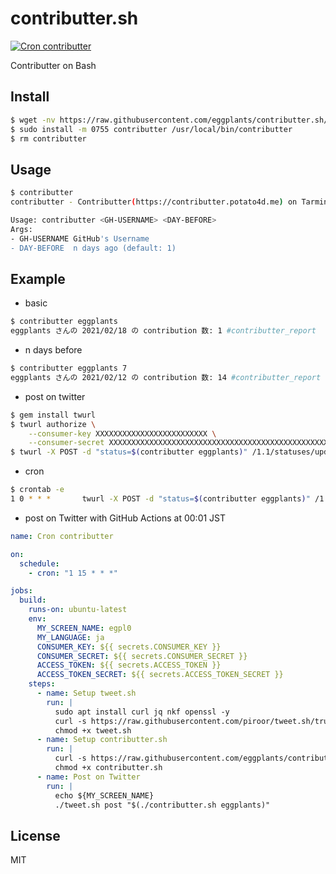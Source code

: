 # contributter.sh

[![Cron contributter](https://github.com/eggplants/contributter.sh/actions/workflows/cron.yml/badge.svg)](https://github.com/eggplants/contributter.sh/actions/workflows/cron.yml)

Contributter on Bash

## Install

```bash
$ wget -nv https://raw.githubusercontent.com/eggplants/contributter.sh/main/contributter
$ sudo install -m 0755 contributter /usr/local/bin/contributter
$ rm contributter
```

## Usage

```bash
$ contributter
contributter - Contributter(https://contributter.potato4d.me) on Tarminal

Usage: contributter <GH-USERNAME> <DAY-BEFORE>
Args:
- GH-USERNAME GitHub's Username
- DAY-BEFORE  n days ago (default: 1)
```


## Example

- basic

```bash
$ contributter eggplants
eggplants さんの 2021/02/18 の contribution 数: 1 #contributter_report
```

- n days before

```bash
$ contributter eggplants 7
eggplants さんの 2021/02/12 の contribution 数: 14 #contributter_report
```

- post on twitter

```bash
$ gem install twurl
$ twurl authorize \
    --consumer-key XXXXXXXXXXXXXXXXXXXXXXXXX \
    --consumer-secret XXXXXXXXXXXXXXXXXXXXXXXXXXXXXXXXXXXXXXXXXXXXXXXXXX
$ twurl -X POST -d "status=$(contributter eggplants)" /1.1/statuses/update.json
```

- cron

```bash
$ crontab -e
1 0 * * *       twurl -X POST -d "status=$(contributter eggplants)" /1.1/statuses/update.json
```

- post on Twitter with GitHub Actions at 00:01 JST

```yml
name: Cron contributter

on:
  schedule:
    - cron: "1 15 * * *"

jobs:
  build:
    runs-on: ubuntu-latest
    env:
      MY_SCREEN_NAME: egpl0
      MY_LANGUAGE: ja
      CONSUMER_KEY: ${{ secrets.CONSUMER_KEY }}
      CONSUMER_SECRET: ${{ secrets.CONSUMER_SECRET }}
      ACCESS_TOKEN: ${{ secrets.ACCESS_TOKEN }}
      ACCESS_TOKEN_SECRET: ${{ secrets.ACCESS_TOKEN_SECRET }}
    steps:
      - name: Setup tweet.sh
        run: |
          sudo apt install curl jq nkf openssl -y
          curl -s https://raw.githubusercontent.com/piroor/tweet.sh/trunk/tweet.sh > tweet.sh
          chmod +x tweet.sh
      - name: Setup contributter.sh
        run: |
          curl -s https://raw.githubusercontent.com/eggplants/contributter.sh/master/contributter > contributter.sh
          chmod +x contributter.sh
      - name: Post on Twitter
        run: |
          echo ${MY_SCREEN_NAME}
          ./tweet.sh post "$(./contributter.sh eggplants)"
```

## License

MIT
